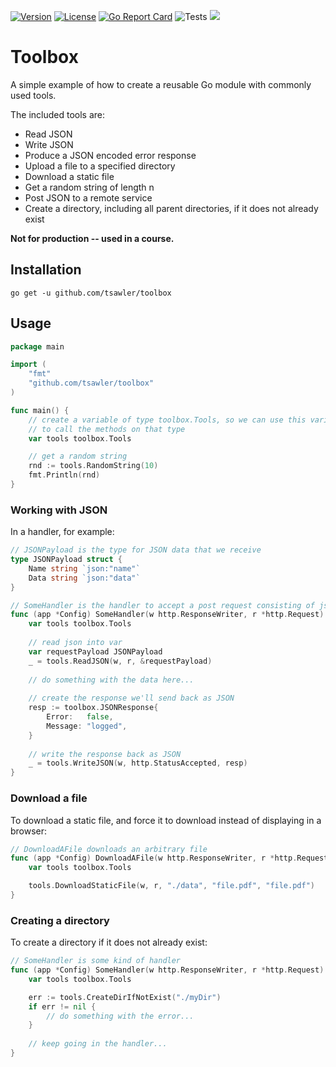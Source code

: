 [![Version](https://img.shields.io/badge/goversion-1.18.x-blue.svg)](https://golang.org)
[![License](http://img.shields.io/badge/license-mit-blue.svg?style=flat-square)](https://raw.githubusercontent.com/tsawler/goblender/master/LICENSE)
[![Go Report Card](https://goreportcard.com/badge/github.com/tsawler/toolbox)](https://goreportcard.com/report/github.com/tsawler/toolbox)
![Tests](https://github.com/tsawler/toolbox/actions/workflows/tests.yml/badge.svg)
<a href="https://pkg.go.dev/github.com/tsawler/toolbox"><img src="https://img.shields.io/badge/godoc-reference-%23007d9c.svg"></a>
# Toolbox

A simple example of how to create a reusable Go module with commonly used tools.

The included tools are:

- Read JSON
- Write JSON
- Produce a JSON encoded error response
- Upload a file to a specified directory
- Download a static file
- Get a random string of length n
- Post JSON to a remote service 
- Create a directory, including all parent directories, if it does not already exist

**Not for production -- used in a course.**

## Installation

`go get -u github.com/tsawler/toolbox`

## Usage

```go
package main

import (
	"fmt"
	"github.com/tsawler/toolbox"
)

func main() {
	// create a variable of type toolbox.Tools, so we can use this variable
	// to call the methods on that type
	var tools toolbox.Tools

	// get a random string
	rnd := tools.RandomString(10)
	fmt.Println(rnd)
}
```

### Working with JSON

In a handler, for example:

```go
// JSONPayload is the type for JSON data that we receive
type JSONPayload struct {
    Name string `json:"name"`
    Data string `json:"data"`
}

// SomeHandler is the handler to accept a post request consisting of json payload
func (app *Config) SomeHandler(w http.ResponseWriter, r *http.Request) {
    var tools toolbox.Tools
    
    // read json into var
    var requestPayload JSONPayload
    _ = tools.ReadJSON(w, r, &requestPayload)
	
    // do something with the data here...
    
    // create the response we'll send back as JSON
    resp := toolbox.JSONResponse{
        Error:   false,
        Message: "logged",
    }
    
    // write the response back as JSON
    _ = tools.WriteJSON(w, http.StatusAccepted, resp)
}
```

### Download a file

To download a static file, and force it to download instead of displaying
in a browser:

```go
// DownloadAFile downloads an arbitrary file
func (app *Config) DownloadAFile(w http.ResponseWriter, r *http.Request) {
    var tools toolbox.Tools

    tools.DownloadStaticFile(w, r, "./data", "file.pdf", "file.pdf")
}
```

### Creating a directory

To create a directory if it does not already exist:

```go
// SomeHandler is some kind of handler
func (app *Config) SomeHandler(w http.ResponseWriter, r *http.Request) {
    var tools toolbox.Tools

    err := tools.CreateDirIfNotExist("./myDir")
    if err != nil {
        // do something with the error...
    }
	
    // keep going in the handler...
}
```
